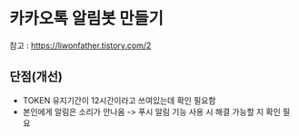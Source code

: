 # 카카오톡 알림봇 만들기

참고 : https://liwonfather.tistory.com/2

## 단점(개선)

- TOKEN 유지기간이 12시간이라고 쓰여있는데 확인 필요함
- 본인에게 알림은 소리가 안나옴  -> 푸시 알림 기능 사용 시 해결 가능할 지 확인 필요